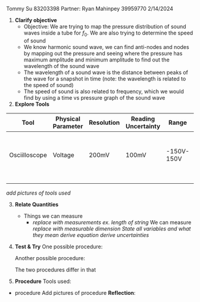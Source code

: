 Tommy Su 83203398
Partner: Ryan Mahinpey 39959770
2/14/2024

1. **Clarify objective**
	- Objective: We are trying to map the pressure distribution of sound waves inside a tube for $f_{0}$. We are also trying to determine the speed of sound
	- We know harmonic sound wave, we can find anti-nodes and nodes by mapping out the pressure and seeing where the pressure has maximum amplitude and minimum amplitude to find out the wavelength of the sound wave
	- The wavelength of a sound wave is the distance between peaks of the wave for a snapshot in time (note: the wavelength is related to the speed of sound)
	- The speed of sound is also related to frequency, which we would find by using a time vs pressure graph of the sound wave
2. **Explore Tools**

| Tool | Physical Parameter | Resolution | Reading Uncertainty | Range | Usage |
| ---- | ---- | ---- | ---- | ---- | ---- |
| Osciilloscope | Voltage | 200mV | 100mV | -150V-150V | To measure the voltage in a circuit |
|  |  |  |  |  |  |
|  |  |  |  |  |  |

*add pictures of tools used*

3. **Relate Quantities**
	- Things we can measure
		- *replace with measurements ex. length of string*
	We can measure *replace with measurable dimension*
	*State all variables and what they mean*
	*derive equation*
	*derive uncertainties*
4. **Test & Try**
	One possible procedure:

	Another possible procedure:

	The two procedures differ in that


5. **Procedure**
Tools used:
- procedure
Add pictures of procedure
	**Reflection**:
		